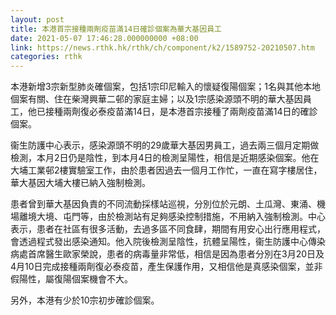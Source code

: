 ```yaml
---
layout: post
title: 本港首宗接種兩劑疫苗滿14日確診個案為華大基因員工
date: 2021-05-07 17:46:28.000000000 +08:00
link: https://news.rthk.hk/rthk/ch/component/k2/1589752-20210507.htm
categories: rthk
---
```


本港新增3宗新型肺炎確個案，包括1宗印尼輸入的懷疑復陽個案；1名與其他本地個案有關、住在柴灣興華二邨的家庭主婦；以及1宗感染源頭不明的華大基因員工，他已接種兩劑復必泰疫苗滿14日，是本港首宗接種了兩劑疫苗滿14日的確診個案。

衞生防護中心表示，感染源頭不明的29歲華大基因男員工，過去兩三個月定期做檢測，本月2日仍是陰性，到本月4日的檢測呈陽性，相信是近期感染個案。他在大埔工業邨2樓實驗室工作，由於患者因過去一個月工作忙，一直在寫字樓居住，華大基因大埔大樓已納入強制檢測。

患者曾到華大基因負責的不同流動採樣站巡視，分別位於元朗、土瓜灣、東涌、機場離境大境、屯門等，由於檢測站有足夠感染控制措施，不用納入強制檢測。中心表示，患者在社區有很多活動，去過多區不同食肆，期間有用安心出行應用程式，會透過程式發出感染通知。他入院後檢測呈陰性，抗體呈陽性，衞生防護中心傳染病處首席醫生歐家榮說，患者的病毒量非常低，相信是因為患者分別在3月20日及4月10日完成接種兩劑復必泰疫苗，產生保護作用，又相信他是真感染個案，並非假陽性，屬復陽個案機會不大。

另外，本港有少於10宗初步確診個案。
